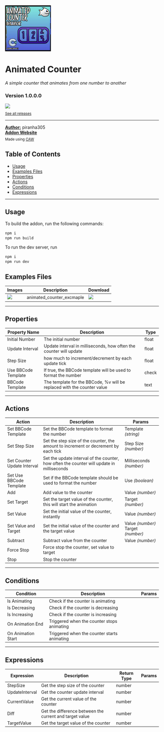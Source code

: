 <img src="./examples/cover.gif" width="150" /><br>
# Animated Counter
<i>A simple counter that animates from one number to another</i> <br>
### Version 1.0.0.0

[<img src="https://placehold.co/200x50/4493f8/FFF?text=Download&font=montserrat" width="200"/>](https://github.com/armandoalonso/animated_counter/releases/download/piranha305_animatedcounter-1.0.0.0.c3addon/piranha305_animatedcounter-1.0.0.0.c3addon)
<br>
<sub> [See all releases](https://github.com/armandoalonso/animated_counter/releases) </sub> <br>

---
<b><u>Author:</u></b> piranha305 <br>
<b>[Addon Website](https://piranha305.itch.io)</b>  <br>
<sub>Made using [CAW](https://marketplace.visualstudio.com/items?itemName=skymen.caw) </sub><br>

## Table of Contents
- [Usage](#usage)
- [Examples Files](#examples-files)
- [Properties](#properties)
- [Actions](#actions)
- [Conditions](#conditions)
- [Expressions](#expressions)
---
## Usage
To build the addon, run the following commands:

```
npm i
npm run build
```

To run the dev server, run

```
npm i
npm run dev
```

## Examples Files
| Images | Description | Download |
| --- | --- | --- |
| <img src="./examples/animated_counter_excmaple.gif" width="100" /> | animated_counter_excmaple | [<img src="https://placehold.co/120x30/4493f8/FFF?text=Download&font=montserrat" width="120"/>](https://github.com/armandoalonso/animated_counter/raw/refs/heads/main/examples/animated_counter_excmaple.c3p) |

---
## Properties
| Property Name | Description | Type |
| --- | --- | --- |
| Initial Number | The initial number | float |
| Update Interval | Update interval in milliseconds, how often the counter will update | float |
| Step Size | how much to increment/decrement by each update tick | float |
| Use BBCode Template | If true, the BBCode template will be used to format the number | check |
| BBCode Template | The template for the BBCode, %v will be replaced with the counter value | text |


---
## Actions
| Action | Description | Params
| --- | --- | --- |
| Set BBCode Template | Set the BBCode template to format the number | Template             *(string)* <br> |
| Set Step Size | Set the step size of the counter, the amount to increment or decrement by each tick | Step Size             *(number)* <br> |
| Set Counter Update Interval | Set the update interval of the counter, how often the counter will update in milliseconds | Milliseconds             *(number)* <br> |
| Set Use BBCode Template | Set if the BBCode template should be used to format the number | Use             *(boolean)* <br> |
| Add | Add value to the counter | Value             *(number)* <br> |
| Set Target | Set the target value of the counter, this will start the animation | Target             *(number)* <br> |
| Set Value | Set the initial value of the counter, instantly | Value             *(number)* <br> |
| Set Value and Target | Set the initial value of the counter and the target value | Value             *(number)* <br>Target             *(number)* <br> |
| Subtract | Subtract value from the counter | Value             *(number)* <br> |
| Force Stop | Force stop the counter, set value to target |  |
| Stop | Stop the counter |  |


---
## Conditions
| Condition | Description | Params
| --- | --- | --- |
| Is Animating | Check if the counter is animating |  |
| Is Decreasing | Check if the counter is decreasing |  |
| Is Increasing | Check if the counter is increasing |  |
| On Animation End | Triggered when the counter stops animating |  |
| On Animation Start | Triggered when the counter starts animating |  |


---
## Expressions
| Expression | Description | Return Type | Params
| --- | --- | --- | --- |
| StepSize | Get the step size of the counter | number |  | 
| UpdateInterval | Get the counter update interval | number |  | 
| CurrentValue | Get the current value of the counter | number |  | 
| Diff | Get the difference between the current and target value | number |  | 
| TargetValue | Get the target value of the counter | number |  | 
